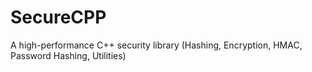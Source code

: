 # SecureCPP
A high-performance C++ security library (Hashing, Encryption, HMAC, Password Hashing, Utilities)
